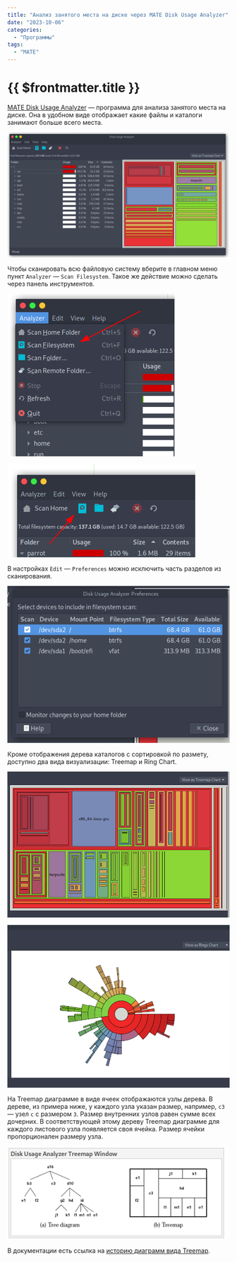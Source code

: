 ```yaml
---
title: "Анализ занятого места на диске через MATE Disk Usage Analyzer"
date: "2023-10-06"
categories:
  - "Программы"
tags:
  - "MATE"
---
```


# {{ $frontmatter.title }}

[MATE Disk Usage Analyzer](https://software.opensuse.org/package/mate-disk-usage-analyzer)  — программа для анализа занятого места на диске. Она в удобном виде отображает какие файлы и каталоги занимают больше всего места.

![](images/mate/disk-analyzer01.png)

Чтобы сканировать всю файловую систему вберите в главном меню пункт `Analyzer` — `Scan Filesystem`. Такое же действие можно сделать через панель инструментов.

![](images/mate/disk-analyzer02.png)

![](images/mate/disk-analyzer03.png)

В настройках `Edit` — `Preferences` можно исключить часть разделов из сканирования.

![](images/mate/disk-analyzer04.png)

Кроме отображения дерева каталогов с сортировкой по размету, доступно два вида визуализации: Treemap и Ring Chart.

![](images/mate/disk-analyzer05.png)

![](images/mate/disk-analyzer06.png)

На Treemap диаграмме в виде ячеек отображаются узлы дерева. В дереве, из примера ниже, у каждого узла указан размер, например, `c3` — узел `c` с размером `3`. Размер внутренних узлов равен сумме всех дочерних. В соответствующей этому дереву Treemap диаграмме для каждого листового узла появляется своя ячейка. Размер ячейки пропорционален размеру узла.

![](images/mate/disk-analyzer07.png)

В документации есть ссылка на [историю диаграмм вида Treemap](http://www.cs.umd.edu/hcil/treemap-history/index.shtml).
